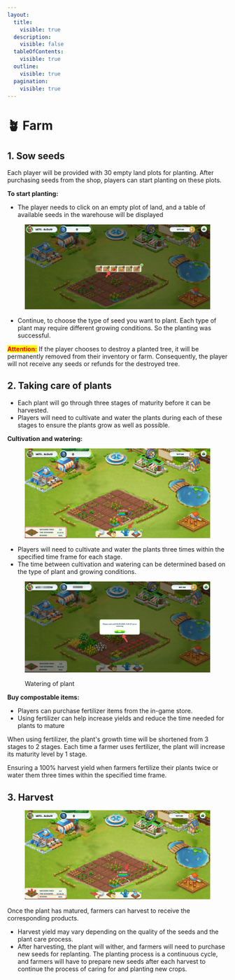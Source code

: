 ```yaml
---
layout:
  title:
    visible: true
  description:
    visible: false
  tableOfContents:
    visible: true
  outline:
    visible: true
  pagination:
    visible: true
---
```


# 🪴 Farm

## 1. Sow seeds

Each player will be provided with 30 empty land plots for planting. After purchasing seeds from the shop, players can start planting on these plots.

**To start planting:**

* The player needs to click on an empty plot of land, and a table of available seeds in the warehouse will be displayed

<figure><img src="../../.gitbook/assets/Sow.png" alt=""><figcaption></figcaption></figure>

* Continue, to choose the type of seed you want to plant. Each type of plant may require different growing conditions. So the planting was successful.

<mark style="color:red;">**Attention:**</mark> If the player chooses to destroy a planted tree, it will be permanently removed from their inventory or farm. Consequently, the player will not receive any seeds or refunds for the destroyed tree.

## **2. Taking care of plants**

* Each plant will go through three stages of maturity before it can be harvested.
* Players will need to cultivate and water the plants during each of these stages to ensure the plants grow as well as possible.

**Cultivation and watering:**

<figure><img src="../../.gitbook/assets/Taking care of plant.png" alt=""><figcaption></figcaption></figure>

* Players will need to cultivate and water the plants three times within the specified time frame for each stage.
* The time between cultivation and watering can be determined based on the type of plant and growing conditions.

<figure><img src="../../.gitbook/assets/watering.png" alt=""><figcaption><p>Watering of plant</p></figcaption></figure>

**Buy compostable items:**

* Players can purchase fertilizer items from the in-game store.
* Using fertilizer can help increase yields and reduce the time needed for plants to mature



When using fertilizer, the plant's growth time will be shortened from 3 stages to 2 stages. Each time a farmer uses fertilizer, the plant will increase its maturity level by 1 stage.

Ensuring a 100% harvest yield when farmers fertilize their plants twice or water them three times within the specified time frame.

## 3. Harvest

<figure><img src="../../.gitbook/assets/harvest.png" alt=""><figcaption></figcaption></figure>

Once the plant has matured, farmers can harvest to receive the corresponding products.

* Harvest yield may vary depending on the quality of the seeds and the plant care process.
* After harvesting, the plant will wither, and farmers will need to purchase new seeds for replanting. The planting process is a continuous cycle, and farmers will have to prepare new seeds after each harvest to continue the process of caring for and planting new crops.
